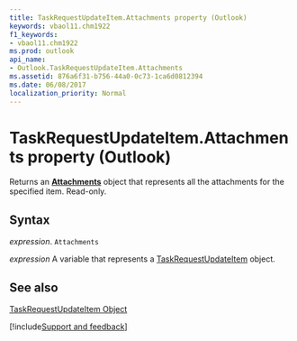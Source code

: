 ```yaml
---
title: TaskRequestUpdateItem.Attachments property (Outlook)
keywords: vbaol11.chm1922
f1_keywords:
- vbaol11.chm1922
ms.prod: outlook
api_name:
- Outlook.TaskRequestUpdateItem.Attachments
ms.assetid: 876a6f31-b756-44a0-0c73-1ca6d0812394
ms.date: 06/08/2017
localization_priority: Normal
---
```



# TaskRequestUpdateItem.Attachments property (Outlook)

Returns an  **[Attachments](Outlook.Attachments.md)** object that represents all the attachments for the specified item. Read-only.


## Syntax

_expression_. `Attachments`

_expression_ A variable that represents a [TaskRequestUpdateItem](Outlook.TaskRequestUpdateItem.md) object.


## See also


[TaskRequestUpdateItem Object](Outlook.TaskRequestUpdateItem.md)

[!include[Support and feedback](~/includes/feedback-boilerplate.md)]